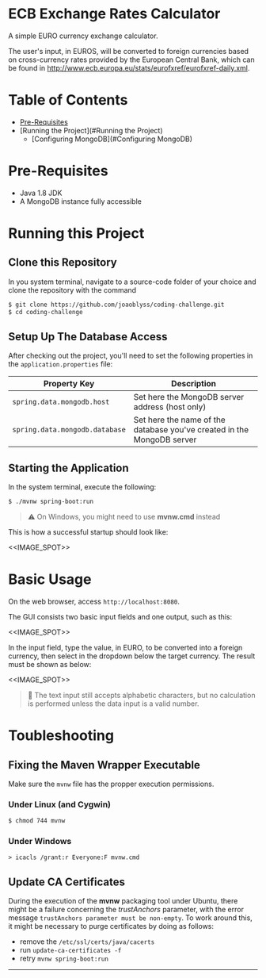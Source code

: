 # ECB Exchange Rates Calculator

A simple EURO currency exchange calculator.

The user's input, in EUROS, will be converted to foreign currencies based on cross-currency rates provided by the
European Central Bank, which can be found in http://www.ecb.europa.eu/stats/eurofxref/eurofxref-daily.xml.

Table of Contents
=================

* [Pre-Requisites](#Pre-Requisites)
* [Running the Project](#Running the Project)
    * [Configuring MongoDB](#Configuring MongoDB)

# Pre-Requisites

* Java 1.8 JDK
* A MongoDB instance fully accessible

# Running this Project

## Clone this Repository

In you system terminal, navigate to a source-code folder of your choice and clone the repository with the command

```bash
$ git clone https://github.com/joaoblyss/coding-challenge.git
$ cd coding-challenge
```

## Setup Up The Database Access

After checking out the project, you'll need to set the following properties in the `application.properties` file:

| Property Key | Description |
| --- | --- |
| `spring.data.mongodb.host` | Set here the MongoDB server address (host only) |
| `spring.data.mongodb.database` | Set here the name of the database you've created in the MongoDB server |

## Starting the Application

In the system terminal, execute the following:

```bash
$ ./mvnw spring-boot:run
```

> :warning: On Windows, you might need to use **mvnw.cmd** instead

This is how a successful startup should look like: 

<<IMAGE_SPOT>>

# Basic Usage
On the web browser, access `http://localhost:8080`. 

The GUI consists two basic input fields and one output, such as this:

<<IMAGE_SPOT>>

In the input field, type the value, in EURO, to be converted into a foreign currency, then select in the dropdown below the target currency. The result must be shown as below:

<<IMAGE_SPOT>>

>:construction: The text input still accepts alphabetic characters, but no calculation is performed unless the data input is a valid number. 

# Toubleshooting

## Fixing the Maven Wrapper Executable

Make sure the `mvnw` file has the propper execution permissions.

### Under Linux (and Cygwin)

```bash
$ chmod 744 mvnw
```

### Under Windows

```Batchfile
> icacls /grant:r Everyone:F mvnw.cmd
```

## Update CA Certificates

During the execution of the **mvnw** packaging tool under Ubuntu, there might be a failure concerning the *trustAnchors*
parameter, with the error message ```trustAnchors parameter must be non-empty```. To work around this, it might be necessary to purge certificates by doing as follows:

* remove the `/etc/ssl/certs/java/cacerts`
* run `update-ca-certificates -f`
* retry `mvnw spring-boot:run`

********